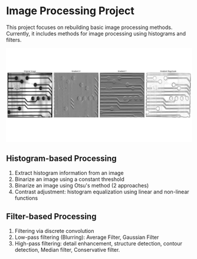 # Image Processing Project

This project focuses on rebuilding basic image processing methods. Currently, it includes methods for image processing using histograms and filters.

![Example Image](./filter/result/gradient_Sobel_magnitude_circuit.png)


## Histogram-based Processing
1. Extract histogram information from an image
2. Binarize an image using a constant threshold
3. Binarize an image using Otsu's method (2 approaches)
4. Contrast adjustment: histogram equalization using linear and non-linear functions

## Filter-based Processing
1. Filtering via discrete convolution
2. Low-pass filtering (Blurring): Average Filter, Gaussian Filter
3. High-pass filtering: detail enhancement, structure detection, contour detection, Median filter, Conservative filter.
